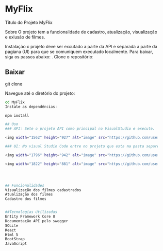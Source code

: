 # MyFlix

Título do Projeto
MyFlix

Sobre
O projeto tem a funcionalidade de cadastro, atualização, visualização e exlusão de filmes.

Instalação
o projeto deve ser excutado a parte da API e separada a parte da pagiana (UI) para que se comuniquem executado localmente. Para baixar, siga os passos abaixo: . Clone o repositório:


## Baixar
git clone

Navegue até o diretório do projeto:
```bash
cd MyFlix
Instale as dependências:

npm install 

## Uso
### API: Sete o projeto API como principal no VisualStudio e execute.

<img width="1562" height="927" alt="image" src="https://github.com/user-attachments/assets/9b585150-afe4-488e-b484-33b1134b2627" />

### UI: No visual Studio Code entre no projeto que esta na pasta separda e fora do projeto UI. Abra um terminal  e der o comando "npm start"

<img width="1796" height="942" alt="image" src="https://github.com/user-attachments/assets/5711c4a3-634d-48cd-b1ce-393d2aa00699" />

<img width="1822" height="881" alt="image" src="https://github.com/user-attachments/assets/6d765535-f263-4e0d-9c39-1c933c1117b7" />




## Funcionalidades
Visualização dos filmes cadastrados
Atualização dos filmes
Cadastro dos filmes


##Tecnologias Utilizadas
Entity Framework Core 8
Documentação API pelo swegger
SQLite
React
Html 5
BootStrap
JavaScript











